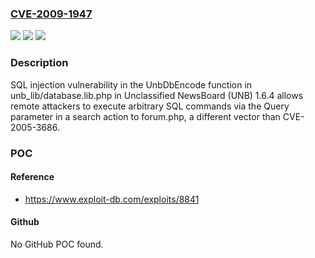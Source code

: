 ### [CVE-2009-1947](https://cve.mitre.org/cgi-bin/cvename.cgi?name=CVE-2009-1947)
![](https://img.shields.io/static/v1?label=Product&message=n%2Fa&color=blue)
![](https://img.shields.io/static/v1?label=Version&message=n%2Fa&color=blue)
![](https://img.shields.io/static/v1?label=Vulnerability&message=n%2Fa&color=brighgreen)

### Description

SQL injection vulnerability in the UnbDbEncode function in unb_lib/database.lib.php in Unclassified NewsBoard (UNB) 1.6.4 allows remote attackers to execute arbitrary SQL commands via the Query parameter in a search action to forum.php, a different vector than CVE-2005-3686.

### POC

#### Reference
- https://www.exploit-db.com/exploits/8841

#### Github
No GitHub POC found.

